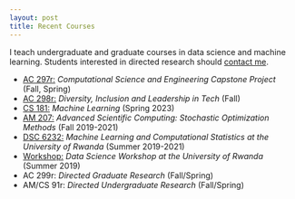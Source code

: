 ```yaml
---
layout: post
title: Recent Courses
---
```


I teach undergraduate and graduate courses in data science and machine learning. Students interested in directed research should [contact me](/advising.html).

* [AC 297r:](https://www.capstone.iacs.seas.harvard.edu) *Computational Science and Engineering Capstone Project* (Fall, Spring)
* [AC 298r:](https://onefishy.github.io/DIL_in_tech/) *Diversity, Inclusion and Leadership in Tech* (Fall)
* [CS 181:](https://onefishy.github.io/ML_notes/) *Machine Learning* (Spring 2023)
* [AM 207:](https://onefishy.github.io/am207/) *Advanced Scientific Computing: Stochastic Optimization Methods* (Fall 2019-2021)
* [DSC 6232:](https://onefishy.github.io/Rwanda-Data-Science/) *Machine Learning and Computational Statistics at the University of Rwanda* (Summer 2019-2021)
* [Workshop:](https://github.com/onefishy/rwanda_workshop) *Data Science Workshop at the University of Rwanda* (Summer 2019)
* AC 299r: *Directed Graduate Research* (Fall/Spring)
* AM/CS 91r: *Directed Undergraduate Research* (Fall/Spring)


